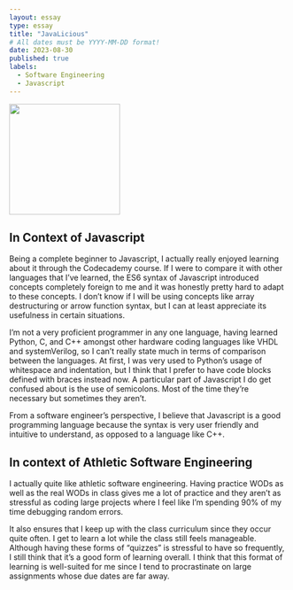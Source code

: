 ```yaml
---
layout: essay
type: essay
title: "JavaLicious"
# All dates must be YYYY-MM-DD format!
date: 2023-08-30
published: true
labels:
  - Software Engineering
  - Javascript
---
```


<img width="200px" class="rounded float-start pe-4" src="../img/java.png">

## In Context of Javascript

Being a complete beginner to Javascript, I actually really enjoyed learning about it through the Codecademy course. If I were to compare it with other languages that I’ve learned, the ES6 syntax of Javascript introduced concepts completely foreign to me and it was honestly pretty hard to adapt to these concepts. I don’t know if I will be using concepts like array destructuring or arrow function syntax, but I can at least appreciate its usefulness in certain situations. 

I’m not a very proficient programmer in any one language, having learned Python, C, and C++ amongst other hardware coding languages like VHDL and systemVerilog, so I can’t really state much in terms of comparison between the languages. At first, I was very used to Python’s usage of whitespace and indentation, but I think that I prefer to have code blocks defined with braces instead now. A particular part of Javascript I do get confused about is the use of semicolons. Most of the time they’re necessary but sometimes they aren’t. 

From a software engineer’s perspective, I believe that Javascript is a good programming language because the syntax is very user friendly and intuitive to understand, as opposed to a language like C++. 

## In context of Athletic Software Engineering

I actually quite like athletic software engineering. Having practice WODs as well as the real WODs in class gives me a lot of practice and they aren’t as stressful as coding large projects where I feel like I’m spending 90% of my time debugging random errors. 

It also ensures that I keep up with the class curriculum since they occur quite often. I get to learn a lot while the class still feels manageable. Although having these forms of “quizzes” is stressful to have so frequently, I still think that it’s a good form of learning overall. I think that this format of learning is well-suited for me since I tend to procrastinate on large assignments whose due dates are far away.
